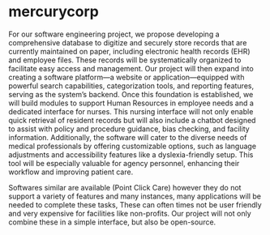 # mercurycorp

For our software engineering project, we propose developing a comprehensive database to digitize and securely store records that are currently maintained on paper, including electronic health records (EHR) and employee files. These records will be systematically organized to facilitate easy access and management. Our project will then expand into creating a software platform—a website or application—equipped with powerful search capabilities, categorization tools, and reporting features, serving as the system’s backend. Once this foundation is established, we will build modules to support Human Resources in employee needs and a dedicated interface for nurses. This nursing interface will not only enable quick retrieval of resident records but will also include a chatbot designed to assist with policy and procedure guidance, bias checking, and facility information. Additionally, the software will cater to the diverse needs of medical professionals by offering customizable options, such as language adjustments and accessibility features like a dyslexia-friendly setup. This tool will be especially valuable for agency personnel, enhancing their workflow and improving patient care.

Softwares similar are available (Point Click Care) however they do not support a variety of features and many instances, many applications will be needed to complete these tasks, These can often times not be user friendly and very expensive for facilities like non-profits. Our project will not only combine these in a simple interface, but also be open-source. 
